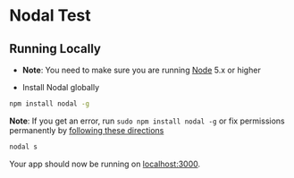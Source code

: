 # Nodal Test

## Running Locally

* **Note**: You need to make sure you are running [Node](https://nodejs.org) 5.x or higher

* Install Nodal globally

```sh
npm install nodal -g
```

**Note**: If you get an error, run `sudo npm install nodal -g` or fix permissions permanently by [following these directions](https://docs.npmjs.com/getting-started/fixing-npm-permissions)

```sh
nodal s
```

Your app should now be running on [localhost:3000](http://localhost:3000/).